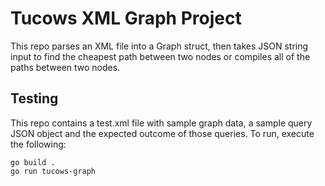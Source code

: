 # Tucows XML Graph Project
This repo parses an XML file into a Graph struct, then takes JSON string input to find the cheapest path between two nodes or compiles all of the paths between two nodes.

## Testing
This repo contains a test.xml file with sample graph data, a sample query JSON object and the expected outcome of those queries. To run, execute the following:
```
go build .
go run tucows-graph
```